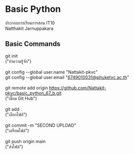 # Basic Python
ประกอบการเรียนการสอน IT10 \
Natthakit Jarnuppakara

## Basic Commands
git init\
("ทำความรู้จัก")\
\
git config --global user.name "Nattakit-pkvc" \
git config --global user.email "6749010031@phuketvc.ac.th"\
\
git remote add origin https://github.com/Nattakit-pkvc/basic_python_67_b.git \
("เชื่อม Git Hub")\
\
git add .\
("เลือกไฟล์")\
\
git commit -m "SECOND UPLOAD"\
("เตรียมไฟล์")\
\
git push origin main\
("ส่งไฟล์")